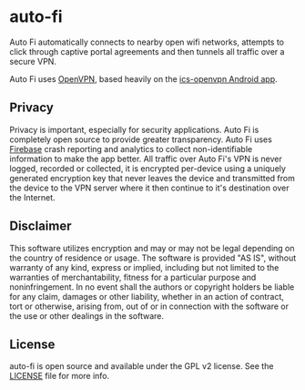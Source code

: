 # auto-fi

Auto Fi automatically connects to nearby open wifi networks, attempts to click through captive
portal agreements and then tunnels all traffic over a secure VPN.

Auto Fi uses [OpenVPN](https://openvpn.net/), based heavily on the
[ics-openvpn Android app](https://github.com/schwabe/ics-openvpn).

## Privacy

Privacy is important, especially for security applications. Auto Fi is completely open source
to provide greater transparency. Auto Fi uses [Firebase](https://firebase.google.com/) crash
reporting and analytics to collect non-identifiable information to make the app better.
All traffic over Auto Fi's VPN is never logged, recorded or collected, it is encrypted
per-device using a uniquely generated encryption key that never leaves the device and transmitted
from the device to the VPN server where it then continue to it's destination over the Internet.

## Disclaimer

This software utilizes encryption and may or may not be legal depending on the country of residence
or usage. The software is provided "AS IS", without warranty of any kind, express or implied, including but
not limited to the warranties of merchantability, fitness for a particular purpose and
noninfringement. In no event shall the authors or copyright holders be liable for any claim, damages
or other liability, whether in an action of contract, tort or otherwise, arising from, out of or in
connection with the software or the use or other dealings in the software.

## License

auto-fi is open source and available under the GPL v2 license. See the
[LICENSE](LICENSE) file for more info.
